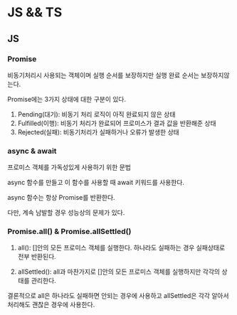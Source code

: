 # JS && TS

## JS

### Promise
비동기처리시 사용되는 객체이며 실행 순서를 보장하지만 실행 완료 순서는 보장하지않는다.

Promise에는 3가지 상태에 대한 구분이 있다.
1. Pending(대기): 비동기 처리 로직이 아직 완료되지 않은 상태
2. Fulfilled(이행): 비동기 처리가 완료되어 프로미스가 결과 값을 반환해준 상태
3. Rejected(실패): 비동기처리가 실패하거나 오류가 발생한 상태

### async & await
프로미스 객체를 가독성있게 사용하기 위한 문법

async 함수를 만들고 이 함수를 사용할 때 await 키워드를 사용한다.

async 함수는 항상 Promise를 반환한다.

다만, 계속 남발할 경우 성능상의 문제가 있다.

### Promise.all() & Promise.allSettled()
1. all(): []안의 모든 프로미스 객체를 실행한다. 하나라도 실패하는 경우 실패상태로 전부 반환된다.

2. allSettled(): all과 마찬가지로 []안의 모든 프로미스 객체를 실행하지만 각각의 상태를 관리한다.

결론적으로 all은 하나라도 실패하면 안되는 경우에 사용하고 allSettled은 각각 알아서 처리해도 괜찮은 경우에 사용한다.
